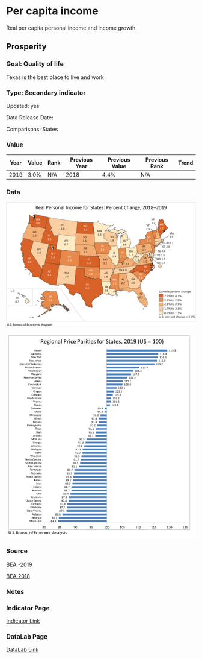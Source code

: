 # Per capita income

Real per capita personal income and income growth

## Prosperity

### Goal: Quality of life

Texas is the best place to live and work

### Type: Secondary indicator

Updated: yes

Data Release Date: 


Comparisons: States

### Value

| Year        |  Value      | Rank     | Previous Year   | Previous Value | Previous Rank | Trend | 
| ----------- | ----------- | ----------- | ----------- | ----------- | ----------- | -----------|
|    2019     |     3.0%     | N/A         |   2018      |     4.4%     | N/A         |          | 

### Data

![map](./incomegrowthmap.png)

![data](./sort.PNG)

### Source

[BEA -2019](https://www.bea.gov/news/2020/real-personal-income-state-and-metropolitan-area-2019)

[BEA 2018](https://www.bea.gov/news/2020/real-personal-income-state-and-metropolitan-area-2018)

### Notes



### Indicator Page

[Indicator Link](https://indicators.texas2036.org/indicator/31)

### DataLab Page

[DataLab Link](https://datalab.texas2036.org/gwhhipb/quarterly-state-level-personal-income-u-s?accesskey=vuwvpcc)

